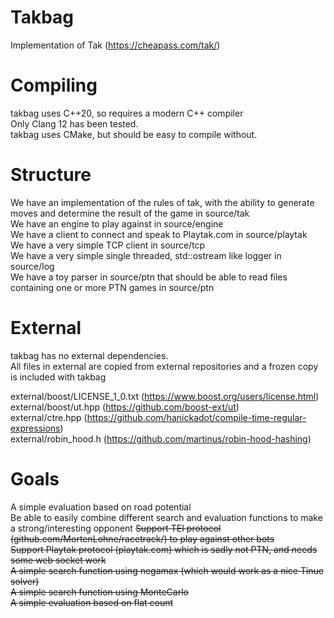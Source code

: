 # Takbag
Implementation of Tak (https://cheapass.com/tak/)

# Compiling
takbag uses C++20, so requires a modern C++ compiler  
Only Clang 12 has been tested.  
takbag uses CMake, but should be easy to compile without.  

# Structure
We have an implementation of the rules of tak, with the ability to generate moves and determine the result of the game in source/tak  
We have an engine to play against in source/engine  
We have a client to connect and speak to Playtak.com in source/playtak  
We have a very simple TCP client in source/tcp  
We have a very simple single threaded, std::ostream like logger in source/log  
We have a toy parser in source/ptn that should be able to read files containing one or more PTN games in source/ptn  

# External
takbag has no external dependencies.  
All files in external are copied from external repositories and a frozen copy is included with takbag

external/boost/LICENSE_1_0.txt (https://www.boost.org/users/license.html)  
external/boost/ut.hpp (https://github.com/boost-ext/ut)  
external/ctre.hpp (https://github.com/hanickadot/compile-time-regular-expressions)  
external/robin_hood.h (https://github.com/martinus/robin-hood-hashing)

# Goals
A simple evaluation based on road potential  
Be able to easily combine different search and evaluation functions to make a strong/interesting opponent
~~Support TEI protocol (github.com/MortenLohne/racetrack/) to play against other bots~~  
~~Support Playtak protocol (playtak.com) which is sadly not PTN, and needs some web socket work~~  
~~A simple search function using negamax (which would work as a nice Tinue solver)~~  
~~A simple search function using MonteCarlo~~  
~~A simple evaluation based on flat count~~  
